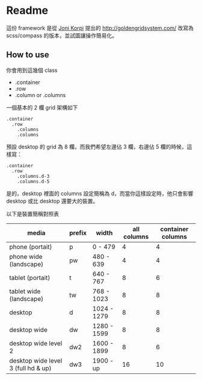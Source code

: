 # Readme

這份 framework 是從 [Joni Korpi](http://jonikorpi.com/) 提出的 http://goldengridsystem.com/ 改寫為 scss/compass 的版本，並試圖讓操作簡易化。

## How to use

你會用到這幾個 class

- .container
- .row
- .column or .columns

一個基本的 2 欄 grid 架構如下

    .container
      .row
        .columns
        .columns

預設 desktop 的 grid 為 8 欄，而我們希望左邊佔 3 欄，右邊佔 5 欄的時候，這樣寫：

    .container
      .row
        .columns.d-3
        .columns.d-5

是的，desktop 裡面的 columns 設定簡稱為 d，而當你這樣設定時，他只會影響 desktop 或比 desktop 還要大的裝置。

以下是裝置簡稱對照表

| media                              | prefix | width       | all columns | container columns |
|------------------------------------|--------|-------------|-------------|-------------------|
| phone (portait)                    | p      | 0 - 479     | 4           | 4                 |
| phone wide (landscape)             | pw     | 480 - 639   | 4           | 4                 |
| tablet (portait)                   | t      | 640 - 767   | 8           | 6                 |
| tablet wide (landscape)            | tw     | 768 - 1023  | 8           | 8                 |
| desktop                            | d      | 1024 - 1279 | 8           | 8                 |
| desktop wide                       | dw     | 1280 - 1599 | 8           | 8                 |
| desktop wide level 2               | dw2    | 1600 - 1899 | 8           | 6                 |
| desktop wide level 3 (full hd & up)| dw3    | 1900 - up   | 16          | 10                |

